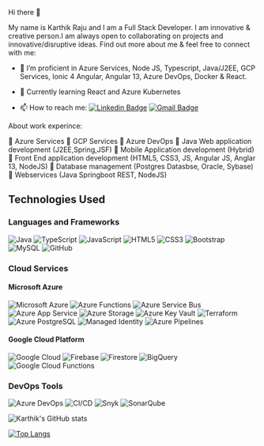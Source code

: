 Hi there 👋

My name is Karthik Raju and I am a Full Stack Developer. I am innovative & creative person.I am always open to collaborating on projects and innovative/disruptive ideas. Find out more about me & feel free to connect with me:

- 🌱 I’m proficient in Azure Services, Node JS, Typescript, Java/J2EE, GCP Services, Ionic 4 Angular, Angular 13, Azure DevOps, Docker & React.
- 🚀 Currently learning React and Azure Kubernetes
  
- 📫 How to reach me:
[![Linkedin Badge](https://img.shields.io/badge/-karthikraju194-blue?style=flat-square&logo=Linkedin&logoColor=white&link=https://www.linkedin.com/in/karthikraju194/)](https://www.linkedin.com/in/karthikraju194/)
[![Gmail Badge](https://img.shields.io/badge/-karthikrmecmech2012@gmail.com-c14438?style=flat-square&logo=Gmail&logoColor=white&link=mailto:karthikrmecmech2012@gmail.com)](mailto:karthikrmecmech2012@gmail.com)

About work experince:

📌 Azure Services
📌 GCP Services
📌 Azure DevOps
📌 Java Web application development (J2EE,Spring,JSF)
📌 Mobile Application development (Hybrid)
📌 Front End application development (HTML5, CSS3, JS, Angular JS, Anglar 13, NodeJS)
📌 Database management (Postgres Datasbse, Oracle, Sybase)
📌 Webservices (Java Springboot REST, NodeJS)

## Technologies Used

### Languages and Frameworks
![Java](https://img.shields.io/badge/-Java-E34A86?style=flat-square&logo=java)
![TypeScript](https://img.shields.io/badge/-TypeScript-007ACC?style=flat-square&logo=typescript)
![JavaScript](https://img.shields.io/badge/-JavaScript-black?style=flat-square&logo=javascript)
![HTML5](https://img.shields.io/badge/-HTML5-E34F26?style=flat-square&logo=html5&logoColor=white)
![CSS3](https://img.shields.io/badge/-CSS3-1572B6?style=flat-square&logo=css3)
![Bootstrap](https://img.shields.io/badge/-Bootstrap-563D7C?style=flat-square&logo=bootstrap)
![MySQL](https://img.shields.io/badge/-MySQL-black?style=flat-square&logo=mysql)
![GitHub](https://img.shields.io/badge/-GitHub-181717?style=flat-square&logo=github)

### Cloud Services

#### Microsoft Azure
![Microsoft Azure](https://img.shields.io/badge/Microsoft%20Azure-232F7E?style=flat-square&logo=microsoft-azure)
![Azure Functions](https://img.shields.io/badge/Azure%20Functions-0062AD?style=flat-square&logo=azure-functions)
![Azure Service Bus](https://img.shields.io/badge/Azure%20Service%20Bus-0078D4?style=flat-square&logo=microsoft-azure)
![Azure App Service](https://img.shields.io/badge/Azure%20App%20Service-0078D4?style=flat-square&logo=microsoft-azure)
![Azure Storage](https://img.shields.io/badge/Azure%20Storage-0089D6?style=flat-square&logo=microsoft-azure)
![Azure Key Vault](https://img.shields.io/badge/Azure%20Key%20Vault-0062AD?style=flat-square&logo=microsoft-azure)
![Terraform](https://img.shields.io/badge/Terraform-623CE4?style=flat-square&logo=terraform)
![Azure PostgreSQL](https://img.shields.io/badge/Azure%20PostgreSQL-0089D6?style=flat-square&logo=postgresql)
![Managed Identity](https://img.shields.io/badge/Managed%20Identity-0078D4?style=flat-square&logo=microsoft-azure)
![Azure Pipelines](https://img.shields.io/badge/Azure%20Pipelines-2560E0?style=flat-square&logo=azure-pipelines)

#### Google Cloud Platform
![Google Cloud](https://img.shields.io/badge/Google%20Cloud-4285F4?style=flat-square&logo=google-cloud)
![Firebase](https://img.shields.io/badge/Firebase-FFCA28?style=flat-square&logo=firebase)
![Firestore](https://img.shields.io/badge/Firestore-FFCA28?style=flat-square&logo=firebase)
![BigQuery](https://img.shields.io/badge/BigQuery-4285F4?style=flat-square&logo=google-cloud)
![Google Cloud Functions](https://img.shields.io/badge/Google%20Cloud%20Functions-4285F4?style=flat-square&logo=google-cloud-functions)

### DevOps Tools

![Azure DevOps](https://img.shields.io/badge/Azure%20DevOps-0078D7?style=flat-square&logo=azure-devops)
![CI/CD](https://img.shields.io/badge/CI%2FCD-4B8BBE?style=flat-square&logo=devops)
![Snyk](https://img.shields.io/badge/Snyk-4C4A73?style=flat-square&logo=snyk)
![SonarQube](https://img.shields.io/badge/SonarQube-4E9BCD?style=flat-square&logo=sonarqube)



![Karthik's GitHub stats](https://github-readme-stats.vercel.app/api?username=karthikr194&show_icons=true&theme=radical)

[![Top Langs](https://github-readme-stats.vercel.app/api/top-langs/?username=karthikr194&layout=compact)](https://github.com/karthikr194/github-readme-stats)


